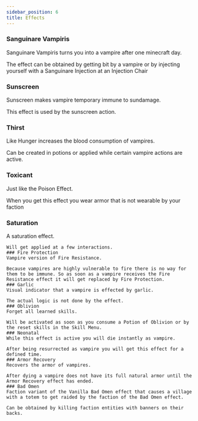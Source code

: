 ```yaml
---
sidebar_position: 6
title: Effects
---
```


### Sanguinare Vampiris
Sanguinare Vampiris turns you into a vampire after one minecraft day.

The effect can be obtained by getting bit by a vampire or by injecting yourself with a Sanguinare Injection at an Injection Chair
### Sunscreen
Sunscreen makes vampire temporary immune to sundamage.

This effect is used by the sunscreen action.
### Thirst
Like Hunger increases the blood consumption of vampires.

Can be created in potions or applied while certain vampire actions are active.
### Toxicant
Just like the Poison Effect.

When you get this effect you wear armor that is not wearable by your faction
### Saturation
A saturation effect.
~~~~
Will get applied at a few interactions.
### Fire Protection
Vampire version of Fire Resistance.

Because vampires are highly vulnerable to fire there is no way for them to be immune. So as soon as a vampire receives the Fire Resistance effect it will get replaced by Fire Protection.
### Garlic
Visual indicator that a vampire is effected by garlic.

The actual logic is not done by the effect.
### Oblivion
Forget all learned skills.

Will be activated as soon as you consume a Potion of Oblivion or by the reset skills in the Skill Menu.
### Neonatal
While this effect is active you will die instantly as vampire.

After being resurrected as vampire you will get this effect for a defined time.
### Armor Recovery
Recovers the armor of vampires.

After dying a vampire does not have its full natural armor until the Armor Recovery effect has ended.
### Bad Omen
Faction variant of the Vanilla Bad Omen effect that causes a village with a totem to get raided by the faction of the Bad Omen effect.

Can be obtained by killing faction entities with banners on their backs.
